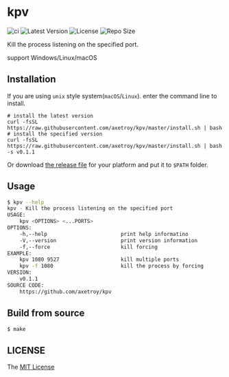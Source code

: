 # kpv

![ci](https://github.com/axetroy/kpv/workflows/ci/badge.svg)
![Latest Version](https://img.shields.io/github/v/release/axetroy/kpv.svg)
![License](https://img.shields.io/github/license/axetroy/kpv.svg)
![Repo Size](https://img.shields.io/github/repo-size/axetroy/kpv.svg)

Kill the process listening on the specified port.

support Windows/Linux/macOS

## Installation

If you are using `unix` style system(`macOS`/`Linux`). enter the command line to install.

```shell
# install the latest version
curl -fsSL https://raw.githubusercontent.com/axetroy/kpv/master/install.sh | bash
# install the specified version
curl -fsSL https://raw.githubusercontent.com/axetroy/kpv/master/install.sh | bash -s v0.1.1
```

Or download [the release file](https://github.com/axetroy/kpv/releases) for your platform and put it to `$PATH` folder.

## Usage

```sh
$ kpv --help
kpv - Kill the process listening on the specified port
USAGE:
    kpv <OPTIONS> <...PORTS>
OPTIONS:
    -h,--help                        print help informatino
    -V,--version                     print version information
    -f,--force                       kill forcing
EXAMPLE:
    kpv 1080 9527                    kill multiple ports
    kpv -f 1080                      kill the process by forcing
VERSION:
    v0.1.1
SOURCE CODE:
    https://github.com/axetroy/kpv
```

## Build from source

```sh
$ make
```

## LICENSE

The [MIT License](LICENSE)
